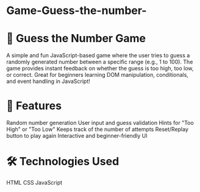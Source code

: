 # Game-Guess-the-number-

# 🎯 Guess the Number Game
A simple and fun JavaScript-based game where the user tries to guess a randomly generated number between a specific range (e.g., 1 to 100). The game provides instant feedback on whether the guess is too high, too low, or correct. Great for beginners learning DOM manipulation, conditionals, and event handling in JavaScript!

# 🚀 Features
Random number generation
User input and guess validation
Hints for "Too High" or "Too Low"
Keeps track of the number of attempts
Reset/Replay button to play again
Interactive and beginner-friendly UI

# 🛠️ Technologies Used
HTML
CSS
JavaScript